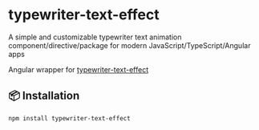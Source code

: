 # typewriter-text-effect

A simple and customizable typewriter text animation component/directive/package for modern JavaScript/TypeScript/Angular apps

Angular wrapper for [typewriter-text-effect](https://www.npmjs.com/package/typewriter-text-effect)


## 📦 Installation

```bash
npm install typewriter-text-effect
